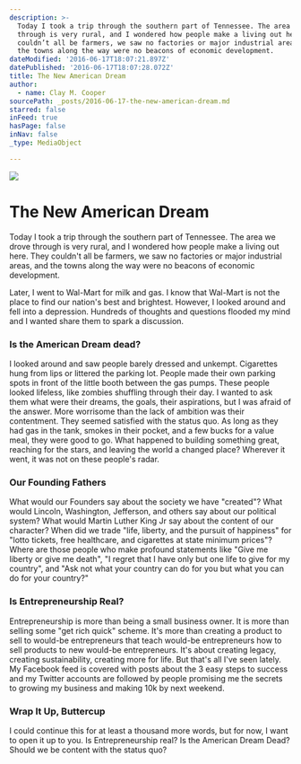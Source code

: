```yaml
---
description: >-
  Today I took a trip through the southern part of Tennessee. The area we drove
  through is very rural, and I wondered how people make a living out here. They
  couldn’t all be farmers, we saw no factories or major industrial areas, and
  the towns along the way were no beacons of economic development.
dateModified: '2016-06-17T18:07:21.897Z'
datePublished: '2016-06-17T18:07:28.072Z'
title: The New American Dream
author:
  - name: Clay M. Cooper
sourcePath: _posts/2016-06-17-the-new-american-dream.md
starred: false
inFeed: true
hasPage: false
inNav: false
_type: MediaObject

---
```

![](https://the-grid-user-content.s3-us-west-2.amazonaws.com/a931cb35-1964-4e05-824c-e16bc3b3b7f1.jpg)

# The New American Dream

Today I took a trip through the southern part of Tennessee. The area we drove through is very rural, and I wondered how people make a living out here. They couldn't all be farmers, we saw no factories or major industrial areas, and the towns along the way were no beacons of economic development.

Later, I went to Wal-Mart for milk and gas. I know that Wal-Mart is not the place to find our nation's best and brightest. However, I looked around and fell into a depression. Hundreds of thoughts and questions flooded my mind and I wanted share them to spark a discussion.

### Is the American Dream dead?

I looked around and saw people barely dressed and unkempt. Cigarettes hung from lips or littered the parking lot. People made their own parking spots in front of the little booth between the gas pumps. These people looked lifeless, like zombies shuffling through their day. I wanted to ask them what were their dreams, the goals, their aspirations, but I was afraid of the answer. More worrisome than the lack of ambition was their contentment. They seemed satisfied with the status quo. As long as they had gas in the tank, smokes in their pocket, and a few bucks for a value meal, they were good to go. What happened to building something great, reaching for the stars, and leaving the world a changed place? Wherever it went, it was not on these people's radar.

### Our Founding Fathers

What would our Founders say about the society we have "created"? What would Lincoln, Washington, Jefferson, and others say about our political system? What would Martin Luther King Jr say about the content of our character? When did we trade "life, liberty, and the pursuit of happiness" for "lotto tickets, free healthcare, and cigarettes at state minimum prices"? Where are those people who make profound statements like "Give me liberty or give me death", "I regret that I have only but one life to give for my country", and "Ask not what your country can do for you but what you can do for your country?"

### Is Entrepreneurship Real?

Entrepreneurship is more than being a small business owner. It is more than selling some "get rich quick" scheme. It's more than creating a product to sell to would-be entrepreneurs that teach would-be entrepreneurs how to sell products to new would-be entrepreneurs. It's about creating legacy, creating sustainability, creating more for life. But that's all I've seen lately. My Facebook feed is covered with posts about the 3 easy steps to success and my Twitter accounts are followed by people promising me the secrets to growing my business and making 10k by next weekend.

### Wrap It Up, Buttercup

I could continue this for at least a thousand more words, but for now, I want to open it up to you. Is Entrepreneurship real? Is the American Dream Dead? Should we be content with the status quo?